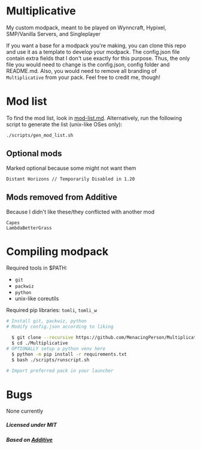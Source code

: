 # Multiplicative

My custom modpack, meant to be played on Wynncraft, Hypixel, SMP/Vanilla Servers, and Singleplayer

If you want a base for a modpack you're making, you can clone this repo
and use it as a template to develop your modpack. The config.json file contain
extra fields that I don't use exactly for this purpose. Thus, the only file you
would need to change is the config.json, config folder and README.md. Also, you
would need to remove all branding of `Multiplicative` from your pack.
Feel free to credit me, though!

# Mod list

To find the mod list, look in [mod-list.md](./mod-list.md).
Alternatively, run the following script to generate the list (unix-like OSes only):
```
./scripts/gen_mod_list.sh
```


## Optional mods

Marked optional because some might not want them

```
Distant Horizons // Temporarily Disabled in 1.20
```

## Mods removed from Additive

Because I didn't like these/they conflicted with another mod

```
Capes
LambdaBetterGrass
```

# Compiling modpack

Required tools in $PATH:
- `git`
- `packwiz`
- `python`
- unix-like coreutils

Required pip libraries: `tomli`, `tomli_w`

```bash
# Install git, packwiz, python
# Modify config.json according to liking

  $ git clone --recursive https://github.com/MenacingPerson/Multiplicative.git
  $ cd ./Multiplicative
# OPTIONALLY setup a python venv here
  $ python -m pip install -r requirements.txt
  $ bash ./scripts/runscript.sh

# Import preferred pack in your launcher
```

# Bugs
None currently

##### Licensed under MIT

##### Based on [Additive](https://github.com/intergrav/Additive)

